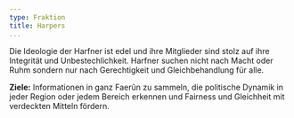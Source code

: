 ```yaml
---
type: Fraktion
title: Harpers
...
```


Die Ideologie der Harfner ist edel und ihre Mitglieder sind stolz auf ihre
Integrität und Unbestechlichkeit. Harfner suchen nicht nach Macht oder Ruhm
sondern nur nach Gerechtigkeit und Gleichbehandlung für alle.

**Ziele:** Informationen in ganz Faerûn zu sammeln, die politische Dynamik in
jeder Region oder jedem Bereich erkennen und Fairness und Gleichheit mit
verdeckten Mitteln fördern.
